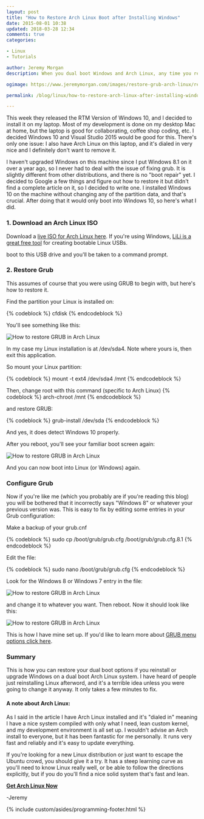 ```yaml
---
layout: post
title: "How to Restore Arch Linux Boot after Installing Windows"
date: 2015-08-01 10:38
updated: 2018-03-28 12:34
comments: true
categories:

- Linux
- Tutorials

author: Jeremy Morgan
description: When you dual boot Windows and Arch Linux, any time you reinstall or upgrade Windows you lose the boot menu to get into Linux. In this tutorial I'll show you how to fix that.

ogimage: https://www.jeremymorgan.com/images/restore-grub-arch-linux/restore-grub-arch-linux-og.jpg

permalink: /blog/linux/how-to-restore-arch-linux-after-installing-windows/

---
```


This week they released the RTM Version of Windows 10, and I decided to install it on my laptop. Most of my development is done on my desktop Mac at home, but the laptop is good for collaborating, coffee shop coding, etc. I decided Windows 10 and Visual Studio 2015 would be good for this. There's only one issue: I also have Arch Linux on this laptop, and it's dialed in very nice and I definitely don't want to remove it.

<!-- more -->

I haven't upgraded Windows on this machine since I put Windows 8.1 on it over a year ago, so I never had to deal with the issue of fixing grub. It is slightly different from other distributions, and there is no "boot repair" yet. I decided to Google a few things and figure out how to restore it but didn't find a complete article on it, so I decided to write one. I installed Windows 10 on the machine without changing any of the partition data, and that's crucial. After doing that it would only boot into Windows 10, so here's what I did. 

### 1. Download an Arch Linux ISO

Download a [live ISO for Arch Linux here](https://www.archlinux.org/download/). If you're using Windows, [LiLi is a great free tool](http://www.linuxliveusb.com/) for creating bootable Linux USBs. 

boot to this USB drive and you'll be taken to a command prompt.

### 2. Restore Grub

This assumes of course that you were using GRUB to begin with, but here's how to restore it. 

Find the partition your Linux is installed on:

{% codeblock %}
cfdisk
{% endcodeblock %}

You'll see something like this:

![How to restore GRUB in Arch Linux](/images/restore-grub-arch-linux/restore-grub-arch-linux-01.jpg)

In my case my Linux installation is at /dev/sda4. Note where yours is, then exit this application.

So mount your Linux partition:

{% codeblock %}
mount -t ext4 /dev/sda4 /mnt
{% endcodeblock %}

Then, change root with this command (specific to Arch Linux)
{% codeblock %}
arch-chroot /mnt
{% endcodeblock %}

and restore GRUB:

{% codeblock %}
grub-install /dev/sda
{% endcodeblock %}

And yes, it does detect Windows 10 properly. 

After you reboot, you'll see your familiar boot screen again:

![How to restore GRUB in Arch Linux](/images/restore-grub-arch-linux/restore-grub-arch-linux-02.jpg)

And you can now boot into Linux (or Windows) again.

### Configure Grub

Now if you're like me (which you probably are if you're reading this blog) you will be bothered that it incorrectly says "Windows 8" or whatever your previous version was. This is easy to fix by editing some entries in your Grub configuration: 

Make a backup of your grub.cnf

{% codeblock %}
sudo cp /boot/grub/grub.cfg /boot/grub/grub.cfg.8.1
{% endcodeblock %}

Edit the file: 

{% codeblock %}
sudo nano /boot/grub/grub.cfg
{% endcodeblock %}

Look for the Windows 8 or Windows 7 entry in the file:

![How to restore GRUB in Arch Linux](/images/restore-grub-arch-linux/restore-grub-arch-linux-03.jpg)

and change it to whatever you want. Then reboot. Now it should look like this:

![How to restore GRUB in Arch Linux](/images/restore-grub-arch-linux/restore-grub-arch-linux-04.jpg)

This is how I have mine set up. If you'd like to learn more about <a href="https://wiki.archlinux.org/index.php/GRUB/Tips_and_tricks" target="_blank">GRUB menu options click here</a>.


### Summary

This is how you can restore your dual boot options if you reinstall or upgrade Windows on a dual boot Arch Linux system. I have heard of people just reinstalling Linux afterword, and it's a terrible idea unless you were going to change it anyway. It only takes a few minutes to fix. 

#### A note about Arch Linux:

As I said in the article I have Arch Linux installed and it's "dialed in" meaning I have a nice system compiled with only what I need, lean custom kernel, and my development environment is all set up. I wouldn't advise an Arch install to everyone, but it has been fantastic for me personally. It runs very fast and reliably and it's easy to update everything. 

If you're looking for a new Linux distribution or just want to escape the Ubuntu crowd, you should give it a try. It has a steep learning curve as you'll need to know Linux really well, or be able to follow the directions explicitly, but if you do you'll find a nice solid system that's fast and lean. 

<a href="https://www.archlinux.org/download/" target="_blank">**Get Arch Linux Now**</a>

-Jeremy

{% include custom/asides/programming-footer.html %}